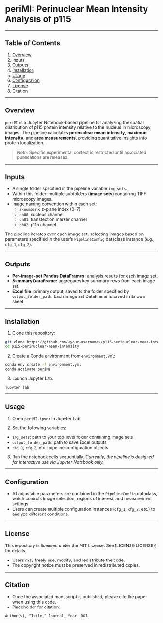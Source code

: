 # periMI: Perinuclear Mean Intensity Analysis of p115

---

## Table of Contents

1. [Overview](#overview)  
2. [Inputs](#inputs)  
3. [Outputs](#outputs)  
4. [Installation](#installation)  
5. [Usage](#usage)  
6. [Configuration](#configuration)  
7. [License](#license)  
8. [Citation](#citation)  

---

## Overview

`periMI` is a Jupyter Notebook-based pipeline for analyzing the spatial distribution of p115 protein intensity relative to the nucleus in microscopy images. The pipeline calculates **perinuclear mean intensity**, **maximum intensity**, and **area measurements**, providing quantitative insights into protein localization.  

> *Note:* Specific experimental context is restricted until associated publications are released.  

---

## Inputs

- A single folder specified in the pipeline variable `img_sets`.  
- Within this folder: multiple subfolders (**image sets**) containing TIFF microscopy images.  
- Image naming convention within each set:  
  - `z<number>`: z-plane index (0–7)  
  - `ch00`: nucleus channel  
  - `ch01`: transfection marker channel  
  - `ch02`: p115 channel  

The pipeline iterates over each image set, selecting images based on parameters specified in the user’s `PipelineConfig` dataclass instance (e.g., `cfg_1`, `cfg_2`).  

---

## Outputs

- **Per-image-set Pandas DataFrames:** analysis results for each image set.  
- **Summary DataFrame:** aggregates key summary rows from each image set.  
- **Excel file:** primary output, saved to the folder specified by `output_folder_path`. Each image set DataFrame is saved in its own sheet.  

---

## Installation

1. Clone this repository:  
```bash
git clone https://github.com/<your-username>/p115-perinuclear-mean-intensity.git
cd p115-perinuclear-mean-intensity
```

2. Create a Conda environment from `environment.yml`:
```bash
conda env create -f environment.yml
conda activate periMI
```

3. Launch Jupyter Lab:
```bash
jupyter lab
```

---

## Usage

1. Open `periMI.ipynb` in Jupyter Lab.

2. Set the following variables:
- `img_sets`: path to your top-level folder containing image sets
- `output_folder_path`: path to save Excel outputs
- `cfg_1`, `cfg_2`, etc.: pipeline configuration objects

3. Run the notebook cells sequentially.
*Currently, the pipeline is designed for interactive use via Jupyter Notebook only.*

---

## Configuration

- All adjustable parameters are contained in the `PipelineConfig` dataclass, which controls image selection, regions of interest, and measurement settings.
- Users can create multiple configuration instances (`cfg_1`, `cfg_2`, etc.) to analyze different conditions.

---

## License

This repository is licensed under the MIT License. See [LICENSE(LICENSE)] for details.
- Users may freely use, modify, and redistribute the code.
- The copyright notice must be preserved in redistributed copies.

---

## Citation

- Once the associated manuscript is published, please cite the paper when using this code.
- Placeholder for citation:

```
Author(s), “Title,” Journal, Year. DOI
```
